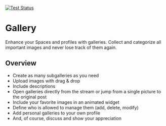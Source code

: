 [![Test Status](https://github.com/humhub/humhub-modules-gallery/workflows/PHP%20Codeception%20Tests/badge.svg)](https://github.com/humhub/humhub-modules-gallery/actions)


# Gallery 

Enhance your Spaces and profiles with galleries. Collect and categorize all important images and never lose track of them again.

## Overview

- Create as many subgalleries as you need
- Upload images with drag & drop
- Include descriptions
- Open galleries directly from the stream or jump from a single picture to the original post
- Include your favorite images in an animated widget
- Define who is allowed to manage them (add, delete, modify)
- Add personal galleries to your own profile
- And, of course, discuss and show your appreciation
